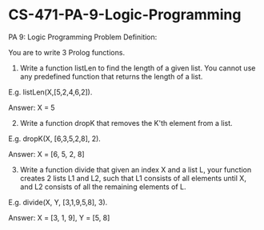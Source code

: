# CS-471-PA-9-Logic-Programming
PA 9: Logic Programming
Problem Definition:

You are to write 3 Prolog functions. 

1. Write a function listLen to find the length of a given list. You cannot use any predefined function that returns the length of a list.

E.g. listLen(X,[5,2,4,6,2]).

Answer: X = 5

2. Write a function dropK that removes the K'th element from a list.

E.g. dropK(X, [6,3,5,2,8], 2).

Answer: X = [6, 5, 2, 8]

3. Write a function divide that given an index X and a list L, your function creates 2 lists L1 and L2, such that L1 consists of all elements until X, and L2 consists of all the remaining elements of L.

E.g. divide(X, Y, [3,1,9,5,8], 3).

Answer: X = [3, 1, 9],
Y = [5, 8]
